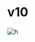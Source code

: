 # v10
![h](https://media.discordapp.net/attachments/962864096842240010/1130605881936060437/ezgif-5-6690f5ae89.gif)